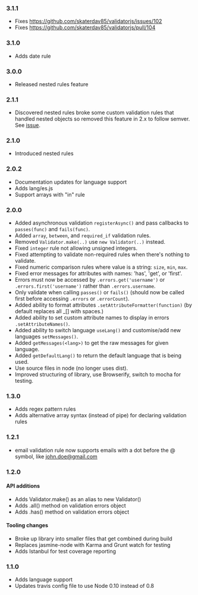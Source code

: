 ### 3.1.1

* Fixes https://github.com/skaterdav85/validatorjs/issues/102
* Fixes https://github.com/skaterdav85/validatorjs/pull/104

### 3.1.0

* Adds date rule

### 3.0.0

* Released nested rules feature

### 2.1.1

* Discovered nested rules broke some custom validation rules that handled nested objects so removed this feature in 2.x to follow semver. See [issue](https://github.com/skaterdav85/validatorjs/issues/94).

### 2.1.0

* Introduced nested rules

### 2.0.2

* Documentation updates for language support
* Adds lang/es.js
* Support arrays with "in" rule

### 2.0.0

* Added asynchronous validation `registerAsync()` and pass callbacks to `passes(func)` and `fails(func)`.
* Added `array`, `between`, and `required_if` validation rules.
* Removed `Validator.make(..)` use `new Validator(..)` instead.
* Fixed `integer` rule not allowing unsigned integers.
* Fixed attempting to validate non-required rules when there's nothing to validate.
* Fixed numeric comparison rules where value is a string: `size`, `min`, `max`.
* Fixed error messages for attributes with names: 'has', 'get', or 'first'.
* Errors must now be accessed by `.errors.get('username')` or `.errors.first('username')` rather than `.errors.username`.
* Only validate when calling `passes()` or `fails()` (should now be called first before accessing `.errors` or `.errorCount`).
* Added ability to format attributes `.setAttributeFormatter(function)` (by default replaces all _[] with spaces.)
* Added ability to set custom attribute names to display in errors `.setAttributeNames()`.
* Added ability to switch language `useLang()` and customise/add new languages `setMessages()`.
* Added `getMessages(<lang>)` to get the raw messages for given language.
* Added `getDefaultLang()` to return the default language that is being used.
* Use source files in node (no longer uses dist).
* Improved structuring of library, use Browserify, switch to mocha for testing.

### 1.3.0

* Adds regex pattern rules
* Adds alternative array syntax (instead of pipe) for declaring validation rules

### 1.2.1

* email validation rule now supports emails with a dot before the @ symbol, like john.doe@gmail.com

### 1.2.0

#### API additions

* Adds Validator.make() as an alias to new Validator()
* Adds .all() method on validation errors object
* Adds .has() method on validation errors object

#### Tooling changes

* Broke up library into smaller files that get combined during build
* Replaces jasmine-node with Karma and Grunt watch for testing
* Adds Istanbul for test coverage reporting


### 1.1.0

* Adds language support
* Updates travis config file to use Node 0.10 instead of 0.8
